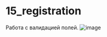 # 15_registration
Работа с валидацией полей.
![image](https://user-images.githubusercontent.com/61882557/190470514-38476073-7cf9-44bf-a975-d6127814e6d2.png)

